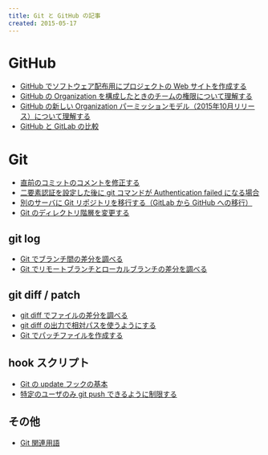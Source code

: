 ```yaml
---
title: Git と GitHub の記事
created: 2015-05-17
---
```


GitHub
====
* [GitHub でソフトウェア配布用にプロジェクトの Web サイトを作成する](github-project-portal.html)
* [GitHub の Organization を構成したときのチームの権限について理解する](github-team-permission.html)
* [GitHub の新しい Organization パーミッションモデル（2015年10月リリース）について理解する](github-new-organization-permissions.html)
* [GitHub と GitLab の比較](github-vs-gitlab.html)


Git
====
* [直前のコミットのコメントを修正する](git-modify-comment.html)
* [二要素認証を設定した後に git コマンドが Authentication failed になる場合](git-two-factor-auth-error.html)
* [別のサーバに Git リポジトリを移行する（GitLab から GitHub への移行）](git-relocate-repository.html)
* [Git のディレクトリ階層を変更する](git-change-dir-hierarchy.html)

git log
----
* [Git でブランチ間の差分を調べる](git-log-diff-between-branches.html)
* [Git でリモートブランチとローカルブランチの差分を調べる](git-log-diff-remote-and-local.html)

git diff / patch
----
* [git diff でファイルの差分を調べる](git-diff.html)
* [git diff の出力で相対パスを使うようにする](git-diff-relative-path.html)
* [Git でパッチファイルを作成する](git-patch.html)

hook スクリプト
----
* [Git の update フックの基本](update-hook.html)
* [特定のユーザのみ git push できるように制限する](limit-push-users.html)

その他
----
* [Git 関連用語](git-words.html)


